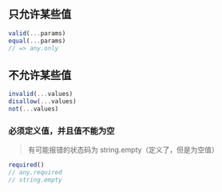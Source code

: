 ## 只允许某些值
```javascript
valid(...params)
equal(...params)
// => any.only
```

## 不允许某些值
```javascript
invalid(...values)
disallow(...values)
not(...values)
```

### 必须定义值，并且值不能为空
> 有可能报错的状态码为 string.empty（定义了，但是为空值）
```javascript
required()
// any.required
// string.empty
```